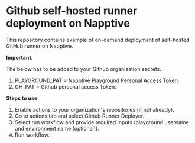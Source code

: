 # Github self-hosted runner deployment on Napptive

This repository contains example of on-demand deployment of self-hosted GitHub runner on Napptive.

**Important**:

The below has to be added to your Github organization secrets.

1. PLAYGROUND_PAT = Napptive Playground Personal Access Token.
2. GH_PAT = Github personal access Token.

**Steps to use**:

1. Enable actions to your organization's repositories (if not already).
2. Go to actions tab and select Github Runner Deployer.
3. Select run workflow and provide required inputs (playground username and environment name (optional)).
4. Run workflow.